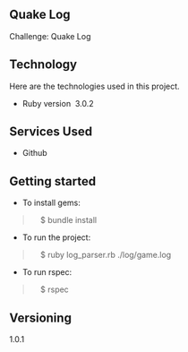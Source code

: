 ## Quake Log
Challenge: Quake Log
## Technology 

Here are the technologies used in this project.

* Ruby version  3.0.2

## Services Used

* Github

## Getting started

* To install gems:
>    $ bundle install
* To run the project:
>    $ ruby log_parser.rb ./log/game.log
* To run rspec:
>    $ rspec

## Versioning

1.0.1
